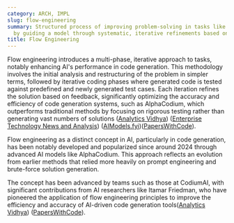 ```yaml
---
category: ARCH, IMPL
slug: flow-engineering
summary: Structured process of improving problem-solving in tasks like code generation
  by guiding a model through systematic, iterative refinements based on feedback loops.
title: Flow Engineering
---
```


Flow engineering introduces a multi-phase, iterative approach to tasks, notably enhancing AI's performance in code generation. This methodology involves the initial analysis and restructuring of the problem in simpler terms, followed by iterative coding phases where generated code is tested against predefined and newly generated test cases. Each iteration refines the solution based on feedback, significantly optimizing the accuracy and efficiency of code generation systems, such as AlphaCodium, which outperforms traditional methods by focusing on rigorous testing rather than generating vast numbers of solutions​ ([Analytics Vidhya](https://www.analyticsvidhya.com/blog/2024/01/codiumais-alphacodium-outperforms-deepminds-alphacode-in-ai-code-generation/))​​ ([Enterprise Technology News and Analysis](https://www.theregister.com/2024/02/19/codium_ai_interview/))​​ ([AIModels.fyi](https://notes.aimodels.fyi/flow-engineering-intensifies-for-code-generation/))​​ ([PapersWithCode](https://paperswithcode.com/paper/code-generation-with-alphacodium-from-prompt))​.

Flow engineering as a distinct concept in AI, particularly in code generation, has been notably developed and popularized since around 2024 through advanced AI models like AlphaCodium. This approach reflects an evolution from earlier methods that relied more heavily on prompt engineering and brute-force solution generation.

The concept has been advanced by teams such as those at CodiumAI, with significant contributions from AI researchers like Itamar Friedman, who have pioneered the application of flow engineering principles to improve the efficiency and accuracy of AI-driven code generation tools​ ([Analytics Vidhya](https://www.analyticsvidhya.com/blog/2024/01/codiumais-alphacodium-outperforms-deepminds-alphacode-in-ai-code-generation/))​​ ([PapersWithCode](https://paperswithcode.com/paper/code-generation-with-alphacodium-from-prompt))​.